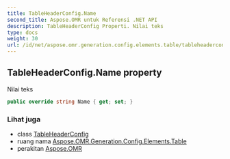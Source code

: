 ```yaml
---
title: TableHeaderConfig.Name
second_title: Aspose.OMR untuk Referensi .NET API
description: TableHeaderConfig Properti. Nilai teks
type: docs
weight: 30
url: /id/net/aspose.omr.generation.config.elements.table/tableheaderconfig/name/
---
```

## TableHeaderConfig.Name property

Nilai teks

```csharp
public override string Name { get; set; }
```

### Lihat juga

* class [TableHeaderConfig](../)
* ruang nama [Aspose.OMR.Generation.Config.Elements.Table](../../tableheaderconfig/)
* perakitan [Aspose.OMR](../../../)


